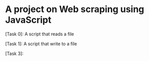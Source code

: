 # A project on Web scraping using JavaScript

[Task 0]:
A script that reads a file

[Task 1]:
A script that write to a file

[Task 3]:

